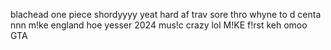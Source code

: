 blachead
one piece
shordyyyy
yeat hard af
trav
sore thro
whyne to d centa
nnn
m!ke
england
hoe
yesser 
2024
mus!c
crazy
lol
M!KE
f!rst keh
omoo
GTA
